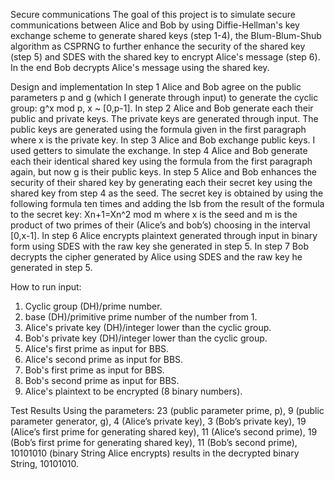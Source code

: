 Secure communications
The goal of this project is to simulate secure communications between Alice and Bob by using Diffie-Hellman's key exchange scheme to generate shared keys (step 1-4), the Blum-Blum-Shub algorithm as CSPRNG to further enhance the security of the shared key (step 5) and SDES with the shared key to encrypt Alice's message (step 6). In the end Bob decrypts Alice's message using the shared key.      

Design and implementation 
In step 1 Alice and Bob agree on the public parameters p and g (which I generate through input) to generate the cyclic group: g^x mod p, x ~ [0,p-1]. 
In step 2 Alice and Bob generate each their public and private keys. The private keys are generated through input. The public keys are generated using the formula given in the first paragraph where x is the private key. 
In step 3 Alice and Bob exchange public keys. I used getters to simulate the exchange. 
In step 4 Alice and Bob generate each their identical shared key using the formula from the first paragraph again, but now g is their public keys. 
In step 5 Alice and Bob enhances the security of their shared key by generating each their secret key using the shared key from step 4 as the seed. The secret key is obtained by using the following formula ten times and adding the lsb from the result of the formula to the secret key: Xn+1=Xn^2 mod m where x is the seed and m is the product of two primes of their (Alice’s and bob’s) choosing in the interval [0,x-1]. 
In step 6 Alice encrypts plaintext generated through input in binary form using SDES with the raw key she generated in step 5. 
In step 7 Bob decrypts the cipher generated by Alice using SDES and the raw key he generated in step 5. 

How to run
input: 
1. Cyclic group (DH)/prime number.
2. base (DH)/primitive prime number of the number from 1.
3. Alice's private key (DH)/integer lower than the cyclic group.
4. Bob's private key (DH)/integer lower than the cyclic group.
5. Alice's first prime as input for BBS.
6. Alice's second prime as input for BBS.
7. Bob's first prime as input for BBS.
8. Bob's second prime as input for BBS.
9. Alice's plaintext to be encrypted (8 binary numbers).

Test Results 
Using the parameters: 23 (public parameter prime, p), 9 (public parameter generator, g), 4 (Alice’s private key), 3 (Bob’s private key), 19 (Alice’s first prime for generating shared key), 11 (Alice’s second prime), 19 (Bob’s first prime for generating shared key), 11 (Bob’s second prime), 10101010 (binary String Alice encrypts) results in the decrypted binary String, 10101010. 
